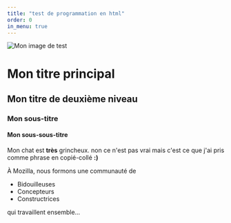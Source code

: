 ```yaml
---
title: "test de programmation en html"
order: 0
in_menu: true
---
```

<!doctype html>
<html lang="fr">
  <head>
    <meta charset="utf-8" />
    <meta name="viewport" content="width=device-width" />
    <title>Ma page de test</title>
  </head>
  <body>
    <img src="https://mdn.github.io/beginner-html-site/images/firefox-icon.png" alt="Mon image de test" />
  </body>
</html>

<!-- 4 niveaux de titres : -->
<h1>Mon titre principal</h1>
<h2>Mon titre de deuxième niveau</h2>
<h3>Mon sous-titre</h3>
<h4>Mon sous-sous-titre</h4>

<p>Mon chat est <strong>très</strong> grincheux. non ce n'est pas vrai mais c'est ce que j'ai pris comme phrase en copié-collé <strong>:)</strong></p>

<p>À Mozilla, nous formons une communauté de</p>

<ul>
  <li>Bidouilleuses</li>
  <li>Concepteurs</li>
  <li>Constructrices</li>
</ul>

<p>qui travaillent ensemble…</p> 